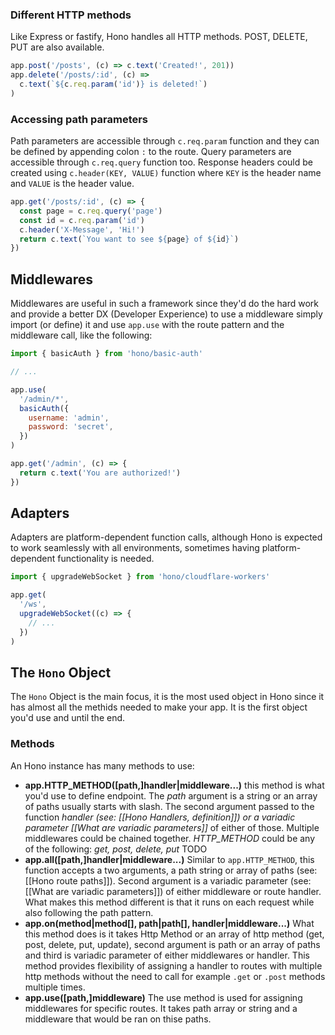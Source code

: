 

### Different HTTP methods

Like Express or fastify, Hono handles all HTTP methods. POST, DELETE, PUT are also available.

```javascript
app.post('/posts', (c) => c.text('Created!', 201))
app.delete('/posts/:id', (c) =>
  c.text(`${c.req.param('id')} is deleted!`)
)
```

### Accessing path parameters 

Path parameters are accessible through `c.req.param` function and they can be defined by appending colon `:` to the route. Query parameters are accessible through `c.req.query` function too. Response headers could be created using `c.header(KEY, VALUE)` function where `KEY` is the header name and `VALUE` is the header value.

```javascript
app.get('/posts/:id', (c) => {
  const page = c.req.query('page')
  const id = c.req.param('id')
  c.header('X-Message', 'Hi!')
  return c.text(`You want to see ${page} of ${id}`)
})
```

## Middlewares

Middlewares are useful in such a framework since they'd do the hard work and provide a better DX (Developer Experience) to use a middleware simply import (or define) it and use `app.use` with the route pattern and the middleware call, like the following:

```javascript
import { basicAuth } from 'hono/basic-auth'

// ...

app.use(
  '/admin/*',
  basicAuth({
    username: 'admin',
    password: 'secret',
  })
)

app.get('/admin', (c) => {
  return c.text('You are authorized!')
})
```

## Adapters

Adapters are platform-dependent function calls, although Hono is expected to work seamlessly with all environments, sometimes having platform-dependent functionality is needed.

```javascript
import { upgradeWebSocket } from 'hono/cloudflare-workers'

app.get(
  '/ws',
  upgradeWebSocket((c) => {
    // ...
  })
)
```


## The `Hono` Object

The `Hono` Object is the main focus, it is the most used object in Hono since it has almost all the methids needed to make your app. It is the first object you'd use and until the end.

### Methods

An Hono instance has many methods to use:
- **app.HTTP_METHOD([path,]handler|middleware...)** this method is what you'd use to define endpoint. The *path* argument is a string or an array of paths usually starts with slash. The second argument passed to the function  *handler (see: [[Hono Handlers, definition]]) or a variadic parameter [[What are variadic parameters]]* of either of those. Multiple middlewares could be chained together. *HTTP_METHOD* could be any of the following: *get, post, delete, put* TODO
- **app.all([path,]handler|middleware...)** Similar to `app.HTTP_METHOD`, this function accepts a two arguments, a path string or array of paths (see: [[Hono route paths]]). Second argument is a variadic parameter (see: [[What are variadic parameters]]) of either middleware or route handler. What makes this method different is that it runs on each request while also following the path pattern.
- **app.on(method|method[], path|path[], handler|middleware...)** What this method does is it takes Http Method or an array of http method (get, post, delete, put, update), second argument is path or an array of paths and third is variadic parameter of either middlewares or handler. This method provides flexibility of assigning a handler to routes with multiple http methods without the need to call for example `.get` or `.post` methods multiple times.
- **app.use([path,]middleware)** The use method is used for assigning middlewares for specific routes. It takes path array or string and a middleware that would be ran on thise paths.